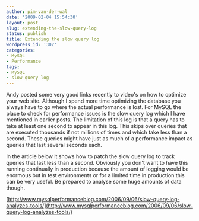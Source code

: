 ```yaml
---
author: pim-van-der-wal
date: '2009-02-04 15:54:30'
layout: post
slug: extending-the-slow-query-log
status: publish
title: Extending the slow query log
wordpress_id: '302'
categories:
- MySQL
- Performance
tags:
- MySQL
- slow query log
---
```


Andy posted some very good links recently to video's on how to optimize your web site. Although I spend more time optimizing the database you always have to go where the actual performance is lost. For MySQL the place to check for performance issues is the slow query log which I have mentioned in earlier posts. The limitation of this log is that a query has to take at least one second to appear in this log. This skips over queries that are executed thousands if not millions of times and which take less than a second. These queries might have just as much of a performance impact as queries that last several seconds each.

In the article below it shows how to patch the slow query log to track queries that last less than a second. Obviously you don't want to have this running continually in production because the amount of logging would be enormous but in test environments or for a limited time in production this can be very useful. Be prepared to analyse some huge amounts of data though.

[http://www.mysqlperformanceblog.com/2006/09/06/slow-query-log-analyzes-tools/](http://www.mysqlperformanceblog.com/2006/09/06/slow-query-log-analyzes-tools/)
